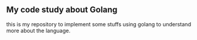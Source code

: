 ## My code study about Golang


this is my repository to implement some stuffs using golang to understand
more about the language.
